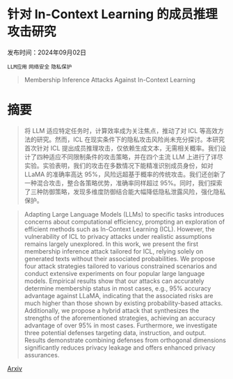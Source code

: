# 针对 In-Context Learning 的成员推理攻击研究

发布时间：2024年09月02日

`LLM应用` `网络安全` `隐私保护`

> Membership Inference Attacks Against In-Context Learning

# 摘要

> 将 LLM 适应特定任务时，计算效率成为关注焦点，推动了对 ICL 等高效方法的研究。然而，ICL 在现实条件下的隐私攻击风险尚未充分探讨。本研究首次针对 ICL 提出成员推理攻击，仅依赖生成文本，无需相关概率。我们设计了四种适应不同限制条件的攻击策略，并在四个主流 LLM 上进行了详尽实验。实验表明，我们的攻击在多数情况下能精准识别成员身份，如对 LLaMA 的准确率高达 95%，风险远超基于概率的传统攻击。我们还创新了一种混合攻击，整合各策略优势，准确率同样超过 95%。同时，我们探索了三种防御策略，发现多维度防御结合能大幅降低隐私泄露风险，强化隐私保护。

> Adapting Large Language Models (LLMs) to specific tasks introduces concerns about computational efficiency, prompting an exploration of efficient methods such as In-Context Learning (ICL). However, the vulnerability of ICL to privacy attacks under realistic assumptions remains largely unexplored. In this work, we present the first membership inference attack tailored for ICL, relying solely on generated texts without their associated probabilities. We propose four attack strategies tailored to various constrained scenarios and conduct extensive experiments on four popular large language models. Empirical results show that our attacks can accurately determine membership status in most cases, e.g., 95\% accuracy advantage against LLaMA, indicating that the associated risks are much higher than those shown by existing probability-based attacks. Additionally, we propose a hybrid attack that synthesizes the strengths of the aforementioned strategies, achieving an accuracy advantage of over 95\% in most cases. Furthermore, we investigate three potential defenses targeting data, instruction, and output. Results demonstrate combining defenses from orthogonal dimensions significantly reduces privacy leakage and offers enhanced privacy assurances.

[Arxiv](https://arxiv.org/abs/2409.01380)